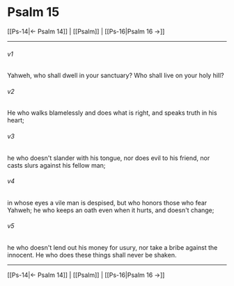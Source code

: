 # Psalm 15

[[Ps-14|← Psalm 14]] | [[Psalm]] | [[Ps-16|Psalm 16 →]]
***



###### v1 
Yahweh, who shall dwell in your sanctuary? Who shall live on your holy hill? 

###### v2 
He who walks blamelessly and does what is right, and speaks truth in his heart; 

###### v3 
he who doesn't slander with his tongue, nor does evil to his friend, nor casts slurs against his fellow man; 

###### v4 
in whose eyes a vile man is despised, but who honors those who fear Yahweh; he who keeps an oath even when it hurts, and doesn't change; 

###### v5 
he who doesn't lend out his money for usury, nor take a bribe against the innocent. He who does these things shall never be shaken.

***
[[Ps-14|← Psalm 14]] | [[Psalm]] | [[Ps-16|Psalm 16 →]]
